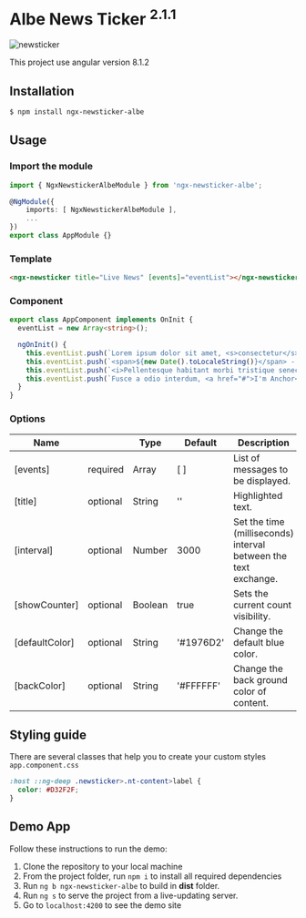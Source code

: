 # Albe News Ticker <sup>2.1.1</sup>

![newsticker](https://user-images.githubusercontent.com/24717256/40119160-4dac26aa-58f2-11e8-96a0-8893b7e383bf.jpg)

This project use angular version 8.1.2

## Installation
```html
$ npm install ngx-newsticker-albe
```

## Usage
### Import the module
```typescript
import { NgxNewstickerAlbeModule } from 'ngx-newsticker-albe';

@NgModule({
    imports: [ NgxNewstickerAlbeModule ],
    ...
})
export class AppModule {}
```

### Template
```html
<ngx-newsticker title="Live News" [events]="eventList"></ngx-newsticker>
```

### Component
```typescript
export class AppComponent implements OnInit {
  eventList = new Array<string>();

  ngOnInit() {
    this.eventList.push(`Lorem ipsum dolor sit amet, <s>consectetur</s> adipiscing elit. Phasellus sit amet nibh dolor.`);
    this.eventList.push(`<span>${new Date().toLocaleString()}</span> - Sed et ligula non risus ullamcorper rhoncus quis vel ante.`);
    this.eventList.push(`<i>Pellentesque habitant morbi tristique senectus et netus et malesuada fames ac turpis egestas.<i>`);
    this.eventList.push(`Fusce a odio interdum, <a href="#">I'm Anchor</a> rutrum lorem quis, gravida tellus.`);
  }
}
```

### Options

| Name           |          | Type          | Default   | Description                                                     |
| -------------- | -------- | ------------- | --------- | --------------------------------------------------------------- |
| [events]       | required | Array<String> | [ ]       | List of messages to be displayed.                               |
| [title]        | optional | String        | ''        | Highlighted text.                                               |
| [interval]     | optional | Number        | 3000      | Set the time (milliseconds) interval between the text exchange. |
| [showCounter]  | optional | Boolean       | true      | Sets the current count visibility.                              |
| [defaultColor] | optional | String        | '#1976D2' | Change the default blue color.                                  |
| [backColor]    | optional | String        | '#FFFFFF' | Change the back ground color of content.                        |

## Styling guide

There are several classes that help you to create your custom styles
`app.component.css`
```css
:host ::ng-deep .newsticker>.nt-content>label {
  color: #D32F2F;
}
```

## Demo App
Follow these instructions to run the demo:

1. Clone the repository to your local machine
2. From the project folder, run `npm i` to install all required dependencies
3. Run `ng b ngx-newsticker-albe` to build in **dist** folder.
4. Run `ng s` to serve the project from a live-updating server.
5. Go to `localhost:4200` to see the demo site
